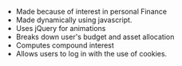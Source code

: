 - Made because of interest in personal Finance
- Made dynamically using javascript. 
- Uses jQuery for animations 
- Breaks down user's budget and asset allocation 
- Computes compound interest
- Allows users to log in with the use of cookies. 

